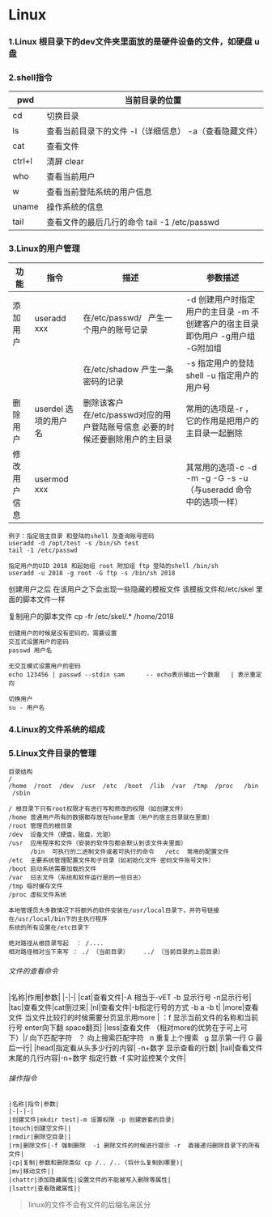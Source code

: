 # Linux

### 1.Linux 根目录下的dev文件夹里面放的是硬件设备的文件，如硬盘 u盘

### 2.shell指令

|pwd| 当前目录的位置|
|-|-|
|cd|切换目录|
|ls|查看当前目录下的文件 -l（详细信息） -a（查看隐藏文件）|
|cat| 查看文件|
|ctrl+l|清屏 clear|
|who| 查看当前用户|
|w| 查看当前登陆系统的用户信息|
|uname| 操作系统的信息|
|tail|查看文件的最后几行的命令 tail -1 /etc/passwd|

### 3.Linux的用户管理
|功能|指令|描述|参数描述|
|-|-|-|-|
|添加用户|useradd xxx|在/etc/passwd/   产生一个用户的账号记录|-d 创建用户时指定用户的主目录 -m 不创建客户的宿主目录即伪用户 -g用户组 -G附加组|
|||在/etc/shadow 产生一条密码的记录|-s 指定用户的登陆shell -u 指定用户的用户号 |
|删除用户|userdel 选项的用户名|删除该客户在/etc/passwd对应的用户登陆账号信息 必要的时候还要删除用户的主目录|常用的选项是-r ，它的作用是把用户的主目录一起删除|
|修改用户信息|usermod xxx||其常用的选项-c -d -m -g -G -s -u（与useradd 命令中的选项一样）|
```
例子：指定宿主目录 和登陆的shell 及查询账号密码
useradd -d /opt/test -s /bin/sh test
tail -1 /etc/passwd

指定用户的UID 2018 和起始组 root 附加组 ftp 登陆的shell /bin/sh
useradd -u 2018 -g root -G ftp -s /bin/sh 2018
```
创建用户之后 在该用户之下会出现一些隐藏的模板文件 该模板文件和/etc/skel 里面的脚本文件一样

复制用户的脚本文件
cp -fr /etc/skel/.*  /home/2018
```
创建用户的时候是没有密码的，需要设置
交互式设置用户的密码
passwd 用户名

无交互模式设置用户的密码
echo 123456 | passwd --stdin sam      -- echo表示输出一个数据   | 表示重定向  

切换用户
su - 用户名
```

### 4.Linux的文件系统的组成

### 5.Linux文件目录的管理
```
目录结构
/
/home  /root  /dev  /usr  /etc  /boot  /lib  /var  /tmp  /proc   /bin  /sbin

/ 根目录下只有root权限才有进行写和修改的权限（如创建文件）
/home 普通用户所有的数据都存放在home里面（用户的宿主目录就在里面）
/root 管理员的根目录
/dev  设备文件（硬盘，磁盘，光驱）
/usr  应用程序和文件（安装的软件包都会默认到该文件夹里面）  
      /bin  可执行的二进制文件或者可执行的命令   /etc  常用的配置文件  
/etc  主要系统管理配置文件和子目录（如初始化文件 密码文件账号文件）
/boot 启动系统需要加载的文件
/var  日志文件（系统和软件运行是的一些日志）
/tmp 临时缓存文件
/proc 虚拟文件系统
```

```
本地管理员大多数情况下将额外的软件安装在/usr/local目录下，并符号链接在/usr/local/bin下的主执行程序
系统的所有设置在/etc目录下
```

```
绝对路径从根目录写起  ： /....
相对路径相对当下来写 ： ./ （当前目录）    ../ （当前目录的上层目录）
```

###### 文件的查看命令 
|名称|作用|参数|
|-|-|
|cat|查看文件|-A 相当于-vET  -b 显示行号 -n显示行号|
|tac|查看文件|cat倒过来|
|nl|查看文件|-b指定行号的方式 -b a  -b t|
|more|查看文件  当文件比较打的时候需要分页显示用more | ：f  显示当前文件的名称和当前行号   enter向下翻 space翻页|
|less|查看文件 （相对more的优势在于可上可下）|/ 向下匹配字符   ？ 向上搜索匹配字符   n 重复上个搜索   g  显示第一行 G 最后一行|
|head|指定看从头多少行的内容| -n+数字 显示查看的行数|
|tail|查看文件末尾的几行内容|-n+数字  指定行数 -f  实时监控某个文件|

###### 操作指令
```
|名称|指令|参数|
|-|-|-|
|创建文件|mkdir test|-m 设置权限 -p 创建嵌套的目录|
|touch|创建空文件||
|rmdir|删除空目录||
|rm|删除文件|-f 强制删除  -i 删除文件的时候进行提示 -r  直接递归删除目录下的所有文件|
|cp|复制|参数和删除类似 cp /.. /.. (将什么复制到哪里)|
|mv|移动文件||
|chattr|添加隐藏属性|设置文件的不能被写入删除等属性|
|lsattr|查看隐藏属性||

```
>linux的文件不会有文件的后缀名来区分




